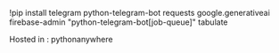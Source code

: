 !pip install 
    telegram 
    python-telegram-bot 
    requests 
    google.generativeai 
    firebase-admin
    "python-telegram-bot[job-queue]"
    tabulate 

Hosted in : pythonanywhere
